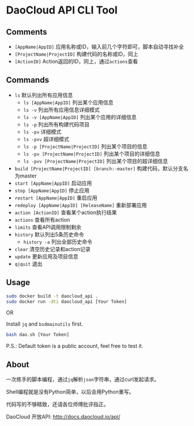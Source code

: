 # DaoCloud API CLI Tool

## Comments
- `[AppName|AppID]` 应用名称或ID，输入前几个字符即可，脚本自动寻找补全
- `[ProjectName|ProjectID]` 构建代码的名称或ID，同上
- `[ActionID]` Action返回的ID，同上，通过`actions`查看

## Commands
- `ls` 默认列出所有应用信息
    - `ls [AppName|AppID]`  列出某个应用信息
    - `ls -v`  列出所有应用信息详细模式
    - `ls -v [AppName|AppID]`  列出某个应用的详细信息
    - `ls -p`  列出所有构建代码项目
    - `ls -pv`  详细模式
    - `ls -pvv`  超详细模式
	- `ls -p [ProjectName|ProjectID]`  列出某个项目的信息
    - `ls -pv [ProjectName|ProjectID]`  列出某个项目的详细信息
    - `ls -pvv [ProjectName|ProjectID]`  列出某个项目的超详细信息
- `build [ProjectName|ProjectID] [branch:-master]`  构建代码，默认分支名为master
- `start [AppName|AppID]`  启动应用
- `stop [AppName|AppID]`  停止应用
- `restart [AppName|AppID]`  重启应用
- `redeploy [AppName|AppID] [ReleaseName]`  重新部署应用
- `action [ActionID]`  查看某个action执行结果
- `actions`  查看所有action
- `limits`  查看API调用限制剩余
- `history`  默认列出5条历史命令
	- `history -a`  列出全部历史命令
- `clear`  清空历史记录和action记录
- `update`  更新应用及项目信息
- `q|quit`  退出

## Usage

```bash
sudo docker build -t daocloud_api .
sudo docker run -dti daocloud_api [Your Token]
```
OR

Install `jq` and `bsdmainutils` first.
```bash
bash dao.sh [Your Token]
```
P.S.: Default token is a public account, feel free to test it.

## About
一次练手的脚本编程，通过`jq`解析`json`字符串，通过curl发起请求。

Shell编程就是没有Python简单，以后会用Python重写。

代码写的不够精致，还请各位师傅批评指正。

DaoCloud 开放API: <http://docs.daocloud.io/api/>
